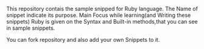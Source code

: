 This repository contais the sample snipped
for Ruby language.
The Name of snippet indicate its purpose.
Main Focus while learning(and Writing
these snippets) Ruby is
given on the Syntax and Built-in
methods,that you can see in sample
snippets.

You can fork repository and also add your
own Snippets to it.

